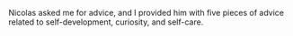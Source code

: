 Nicolas asked me for advice, and I provided him with five pieces of advice related to self-development, curiosity, and self-care.